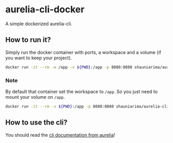 # aurelia-cli-docker
A simple dockerized aurelia-cli.

## How to run it?

Simply run the docker container with ports, a workspace and a volume (if you want to keep your project).

```sh
docker run -it --rm -w /app -v ${PWD}:/app -p 8080:8080 shauniarima/aurelia-cli
```

### Note 

By default that container set the workspace to `/app`. So you just need to mount your volume on `/app`.

```sh
docker run -it --rm -v ${PWD}:/app -p 8080:8080 shauniarima/aurelia-cli
```

## How to use the cli?

You should read the [cli documentation from aurelia](https://aurelia.io/docs/cli)!
